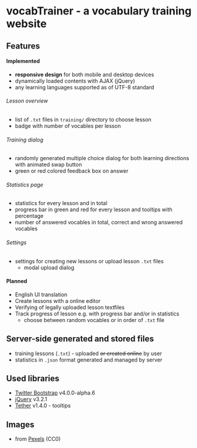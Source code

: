 # vocabTrainer -  a vocabulary training website

## Features
#### Implemented
- **responsive design** for both mobile and desktop devices
- dynamically loaded contents with AJAX (jQuery)
- any learning languages supported as of UTF-8 standard

###### Lesson overview
- list of `.txt` files in `training/` directory to choose lesson
- badge with number of vocables per lesson

###### Training dialog
- randomly generated multiple choice dialog for both learning directions with animated swap button
- green or red colored feedback box on answer

###### Statistics page
- statistics for every lesson and in total
- progress bar in green and red for every lesson and tooltips with percentage
- number of answered vocables in total, correct and wrong answered vocables
###### Settings
- settings for creating new lessons or upload lesson `.txt` files
  - modal upload dialog

#### Planned
- English UI translation
- Create lessons with a online editor
- Verifying of legally uploaded lesson textfiles
- Track progress of lesson e.g. with progress bar and/or in statistics
    - choose between random vocables or in order of `.txt` file

## Server-side generated and stored files
- training lessons (`.txt`) - uploaded ~~or created online~~ by user
- statistics in `.json` format generated and managed by server

## Used libraries
- [Twitter Bootstrap](http://getbootstrap.com/) v4.0.0-alpha.6
- [jQuery](https://jquery.com/) v3.2.1
- [Tether](http://tether.io/) v1.4.0 - tooltips

## Images
- from [Pexels](https://www.pexels.com/) (CC0)
